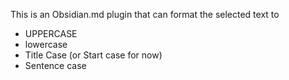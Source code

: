 This is an Obsidian.md plugin that can format the selected text to
- UPPERCASE
- lowercase
- Title Case (or Start case for now)
- Sentence case